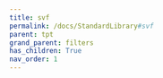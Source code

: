 ```yaml
---
title: svf
permalink: /docs/StandardLibrary#svf
parent: tpt
grand_parent: filters
has_children: True
nav_order: 1
---
```

